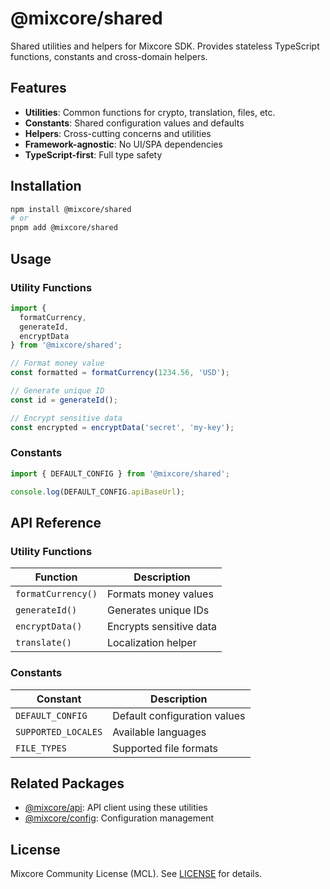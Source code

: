 # @mixcore/shared

Shared utilities and helpers for Mixcore SDK. Provides stateless TypeScript functions, constants and cross-domain helpers.

## Features

- **Utilities**: Common functions for crypto, translation, files, etc.
- **Constants**: Shared configuration values and defaults
- **Helpers**: Cross-cutting concerns and utilities
- **Framework-agnostic**: No UI/SPA dependencies
- **TypeScript-first**: Full type safety

## Installation

```bash
npm install @mixcore/shared
# or
pnpm add @mixcore/shared
```

## Usage

### Utility Functions

```typescript
import {
  formatCurrency,
  generateId,
  encryptData
} from '@mixcore/shared';

// Format money value
const formatted = formatCurrency(1234.56, 'USD');

// Generate unique ID
const id = generateId();

// Encrypt sensitive data
const encrypted = encryptData('secret', 'my-key');
```

### Constants

```typescript
import { DEFAULT_CONFIG } from '@mixcore/shared';

console.log(DEFAULT_CONFIG.apiBaseUrl);
```

## API Reference

### Utility Functions

| Function | Description |
|----------|-------------|
| `formatCurrency()` | Formats money values |
| `generateId()` | Generates unique IDs |
| `encryptData()` | Encrypts sensitive data |
| `translate()` | Localization helper |

### Constants

| Constant | Description |
|----------|-------------|
| `DEFAULT_CONFIG` | Default configuration values |
| `SUPPORTED_LOCALES` | Available languages |
| `FILE_TYPES` | Supported file formats |

## Related Packages

- [@mixcore/api](https://github.com/mixcore/javascript-sdk/tree/main/packages/api): API client using these utilities
- [@mixcore/config](https://github.com/mixcore/javascript-sdk/tree/main/packages/config): Configuration management

## License

Mixcore Community License (MCL). See [LICENSE](../../LICENSE) for details.
